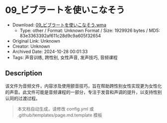 # 09_ビブラートを使いこなそう

- Download: [09_ビブラートを使いこなそう.wma](09_ビブラートを使いこなそう.wma)
    - Type: other / Format: Unknown Format / Size: 1929926 bytes / MD5: 83e3363392af611c28d9c9a605f32654
- Original Link: Unknown
- Creator: Unknown
- Archived Date: 2024-10-28 00:01:33
- Tags: 声音训练, 跨性别, 女性声音, 发声技巧, 音频课程

## Description

该文件为音频文件，内容涉及使用颤音技巧，旨在帮助跨性别女性实现更为女性化的声音。此文件可能是音频课程的一部分，专注于发音和声调的提升，以支持性别认同的过渡过程。

> 本文档自动生成，请修改 config.yml 或 .github/templates/page.md.template 模板
